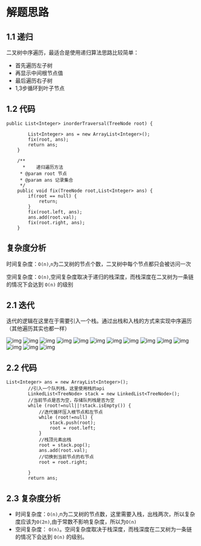 # 解题思路

## 1.1 递归

二叉树中序遍历，最适合是使用递归算法思路比较简单：

* 首先遍历左子树
* 再显示中间根节点值
* 最后遍历右子树
* 1,3步循环到叶子节点

## 1.2 代码

```
public List<Integer> inorderTraversal(TreeNode root) {

		List<Integer> ans = new ArrayList<Integer>();
		fix(root, ans);
		return ans;
    }
	
	/**
	  *    递归遍历方法
	 * @param root 节点
	 * @param ans 记录集合
	 */
	public void fix(TreeNode root,List<Integer> ans) {
		if(root == null) {
			return;
		}
		fix(root.left, ans);
		ans.add(root.val);
		fix(root.right, ans);
	}
```

## 复杂度分析

时间复杂度：`O(n)`,`n`为二叉树的节点个数，二叉树中每个节点都只会被访问一次

空间复杂度：`O(n)`,空间复杂度取决于递归的栈深度，而栈深度在二叉树为一条链的情况下会达到 `O(n)` 的级别

## 2.1 迭代

迭代的逻辑在这里在于需要引入一个栈。通过出栈和入栈的方式来实现中序遍历（其他遍历其实也都一样）

![img](https://assets.leetcode-cn.com/solution-static/94/1.png)
![img](https://assets.leetcode-cn.com/solution-static/94/2.png)
![img](https://assets.leetcode-cn.com/solution-static/94/3.png)
![img](https://assets.leetcode-cn.com/solution-static/94/4.png)
![img](https://assets.leetcode-cn.com/solution-static/94/5.png)
![img](https://assets.leetcode-cn.com/solution-static/94/6.png)
![img](https://assets.leetcode-cn.com/solution-static/94/7.png)
![img](https://assets.leetcode-cn.com/solution-static/94/8.png)
![img](https://assets.leetcode-cn.com/solution-static/94/9.png)
![img](https://assets.leetcode-cn.com/solution-static/94/10.png)
![img](https://assets.leetcode-cn.com/solution-static/94/11.png)
![img](https://assets.leetcode-cn.com/solution-static/94/12.png)
![img](https://assets.leetcode-cn.com/solution-static/94/13.png)
![img](https://assets.leetcode-cn.com/solution-static/94/14.png)

## 2.2 代码

```
List<Integer> ans = new ArrayList<Integer>();
		//引入一个队列栈，这里使用栈的api
		LinkedList<TreeNode> stack = new LinkedList<TreeNode>();
		//当前节点是否为空，存储队列栈是否为空
		while (root!=null||!stack.isEmpty()) {
			//迭代循环压入根节点和左节点
			while (root!=null) {
				stack.push(root);
				root = root.left;	
			}
			//栈顶元素出栈
			root = stack.pop();
			ans.add(root.val);
			//切换到当前节点的右节点
			root = root.right;
			
		}
		return ans;
```

## 2.3 复杂度分析

* 时间复杂度：`O(n)`,n为二叉树的节点数，这里需要入栈，出栈两次，所以复杂度应该为`O(2n)`,由于常数不影响复杂度，所以为`O(n)`
* 空间复杂度： `O(n)`。空间复杂度取决于栈深度，而栈深度在二叉树为一条链的情况下会达到 `O(n)` 的级别。

